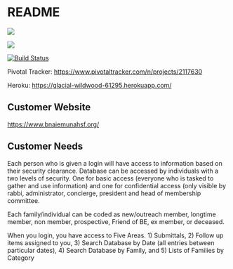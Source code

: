# README

<a href="https://codeclimate.com/github/Justinzh1/Emunah"><img src="https://codeclimate.com/github/Justinzh1/Emunah/badges/gpa.svg" /></a>

<a href="https://codeclimate.com/github/Justinzh1/Emunah/coverage"><img src="https://codeclimate.com/github/Justinzh1/Emunah/badges/coverage.svg" /></a>

[![Build Status](https://travis-ci.org/Justinzh1/Emunah.svg?branch=master)](https://travis-ci.org/Justinzh1/Emunah)

Pivotal Tracker: https://www.pivotaltracker.com/n/projects/2117630

Heroku: https://glacial-wildwood-61295.herokuapp.com/

## Customer Website
https://www.bnaiemunahsf.org/

## Customer Needs

Each person who is given a login will have access to information based on their security clearance.  Database can be accessed by individuals with a two levels of security.  One for basic access (everyone who is tasked to gather and use information) and one for confidential access (only visible by rabbi, administrator, concierge, president and head of membership committee. 

Each family/individual can be coded as new/outreach member, longtime member, non member, prospective, Friend of BE, ex member, or deceased. 

When you login, you have access to Five Areas.  1) Submittals, 2) Follow up items assigned to you, 3) Search Database by Date (all entries between particular dates), 4) Search Database by Family, and 5) Lists of Families by Category
